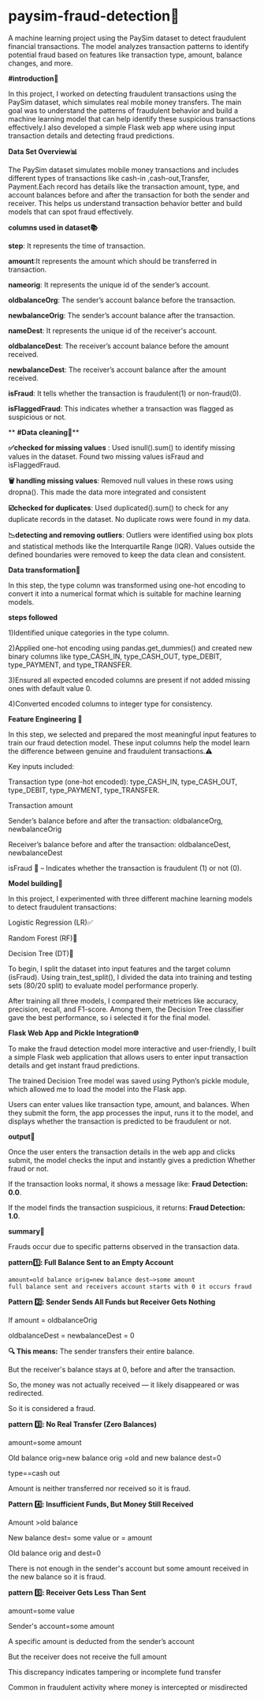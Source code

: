 # paysim-fraud-detection🔴

A machine learning project using the PaySim dataset to detect fraudulent financial transactions. The model analyzes transaction patterns to identify potential fraud based on features like transaction type, amount, balance changes, and more.

****#introduction🚀****

In this project, I worked on detecting fraudulent transactions using the PaySim dataset, which simulates real mobile money transfers. The main goal was to understand the patterns of fraudulent behavior and build a machine learning model that can help identify these suspicious transactions effectively.I also developed a simple Flask web app where using input transaction details and detecting fraud predictions.

****Data Set Overview📊****

The PaySim dataset simulates mobile money transactions and includes different types of transactions like cash-in ,cash-out,Transfer, Payment.Each record has details like the transaction amount, type, and account balances before and after the transaction for both the sender and receiver. This helps us understand transaction behavior better and build models that can spot fraud effectively.

****columns used in dataset📚****

   **step**: It represents the time of transaction.
   
   **amount**:It represents the amount which should be transferred in transaction.
   
   **nameorig**: It represents the unique id of the sender’s account.
   
   **oldbalanceOrg**: The sender’s account balance before the transaction.
   
   **newbalanceOrig**: The sender’s account balance after the transaction.
   
   **nameDest**: It represents the unique id of the receiver's account.
   
   **oldbalanceDest**: The receiver’s account balance before the amount received.
   
   **newbalanceDest**: The receiver’s account balance after the amount received.
   
   **isFraud**: It tells whether the transaction is fraudulent(1) or non-fraud(0).
   
   **isFlaggedFraud**: This indicates whether a transaction was flagged as suspicious or not.

** **#Data cleaning🧹****
 
  **✅checked for missing values** : Used isnull().sum() to identify missing values in the dataset. Found two missing values isFraud and  isFlaggedFraud.
  
  **🗑️ handling missing values**: Removed null values in these rows using dropna(). This made the data more integrated and consistent
  
  **☑️checked for duplicates**: Used duplicated().sum() to check for any duplicate records in the dataset. No duplicate rows were found in my data.
  
  **📉detecting and removing outliers**: Outliers were identified using box plots and statistical methods like the Interquartile Range (IQR). Values outside the defined boundaries were removed to keep the data clean and consistent.

****Data transformation🔄****

In this step, the type column was transformed using one-hot encoding  to convert it into a numerical format which is suitable for machine learning models.

 **steps followed**
 
   1)Identified unique categories in the type column.
   
   2)Applied one-hot encoding using pandas.get_dummies() and created new binary columns like type_CASH_IN, type_CASH_OUT, type_DEBIT, type_PAYMENT, and type_TRANSFER.
   
   3)Ensured all expected encoded columns are present if not added missing ones with default value 0.
   
   4)Converted encoded columns to integer type for consistency.

****Feature Engineering 🔑****

In this step, we selected and prepared the most meaningful input features to train our fraud detection model. These input columns help the model learn the difference between genuine and fraudulent transactions.⚠️

 Key inputs included:

Transaction type (one-hot encoded): type_CASH_IN, type_CASH_OUT, type_DEBIT, type_PAYMENT, type_TRANSFER.

Transaction amount 

Sender’s balance before and after the transaction: oldbalanceOrg, newbalanceOrig 

Receiver’s balance before and after the transaction: oldbalanceDest, newbalanceDest 

isFraud 🚨 – Indicates whether the transaction is fraudulent (1) or not (0).

****Model building🧱****

In this project, I experimented with three different machine learning models to detect fraudulent transactions:

Logistic Regression (LR)✅

Random Forest (RF)🌲

Decision Tree (DT)🌳

To begin, I split the dataset into input features and the target column (isFraud). Using train_test_split(), I divided the data into training and testing sets (80/20 split) to evaluate model performance properly.

  After training all three models, I compared their metrices like accuracy, precision, recall, and F1-score. Among them, the Decision Tree classifier gave the best performance, so i  selected it for the final model.

****Flask Web App and Pickle Integration🌐****

  To make the fraud detection model more interactive and user-friendly, I built a simple Flask web application that allows users to enter input transaction details and get instant fraud predictions.

  The trained Decision Tree model was saved using Python’s pickle module, which allowed me to load the model into the Flask app.

  Users can enter values like transaction type, amount, and balances. When they submit the form, the app processes the input, runs it to the model, and displays whether the transaction is predicted to be fraudulent or not.

****output🎏****

Once the user enters the transaction details in the web app and clicks submit, the model checks the input and instantly gives a prediction Whether fraud or not.

If the transaction looks normal, it shows a message like: **Fraud Detection: 0.0**.

If the model finds the transaction suspicious, it returns: **Fraud Detection: 1.0**.

****summary📌****

Frauds occur due to specific patterns observed in the transaction data.

**pattern1️⃣:  Full Balance Sent to an Empty Account**

    amount=old balance orig=new balance dest—>some amount
    full balance sent and receivers account starts with 0 it occurs fraud

**Pattern 2️⃣:   Sender Sends All Funds but Receiver Gets Nothing**

  If amount = oldbalanceOrig
  
 oldbalanceDest = newbalanceDest = 0

**🔍 This means:**
The sender transfers their entire balance.

But the receiver's balance stays at 0, before and after the transaction.

So, the money was not actually received — it likely disappeared or was redirected.

So it is considered a fraud.

**pattern 3️⃣: No Real Transfer (Zero Balances)**

amount=some amount

Old balance orig=new balance orig =old and new balance dest=0

type==cash out

Amount is neither transferred nor received so it is fraud.

**Pattern 4️⃣: Insufficient Funds, But Money Still Received**

Amount >old balance 

New balance dest= some value or = amount

Old balance orig and dest=0

There is not enough in the sender's account but some amount received in the new balance so it is fraud.

**pattern 5️⃣: Receiver Gets Less Than Sent**

amount=some value

Sender's account=some amount

A specific amount is deducted from the sender’s account

But the receiver does not receive the full amount

This discrepancy indicates tampering or incomplete fund transfer

Common in fraudulent activity where money is intercepted or misdirected











 


 





  
  
